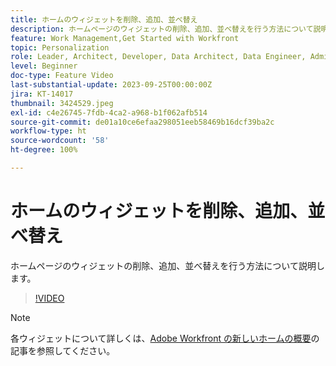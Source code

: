 ```yaml
---
title: ホームのウィジェットを削除、追加、並べ替え
description: ホームページのウィジェットの削除、追加、並べ替えを行う方法について説明します。
feature: Work Management,Get Started with Workfront
topic: Personalization
role: Leader, Architect, Developer, Data Architect, Data Engineer, Admin, User
level: Beginner
doc-type: Feature Video
last-substantial-update: 2023-09-25T00:00:00Z
jira: KT-14017
thumbnail: 3424529.jpeg
exl-id: c4e26745-7fdb-4ca2-a968-b1f062afb514
source-git-commit: de01a10ce6efaa298051eeb58469b16dcf39ba2c
workflow-type: ht
source-wordcount: '58'
ht-degree: 100%

---
```


# ホームのウィジェットを削除、追加、並べ替え

ホームページのウィジェットの削除、追加、並べ替えを行う方法について説明します。

>[!VIDEO](https://video.tv.adobe.com/v/3424529/?quality=12&learn=on&enablevpops)


>[!NOTE]
>
> 各ウィジェットについて詳しくは、[Adobe Workfront の新しいホームの概要](https://experienceleague.adobe.com/docs/workfront/using/basics/home/new-home/get-started-with-new-home.html?lang=ja)の記事を参照してください。


